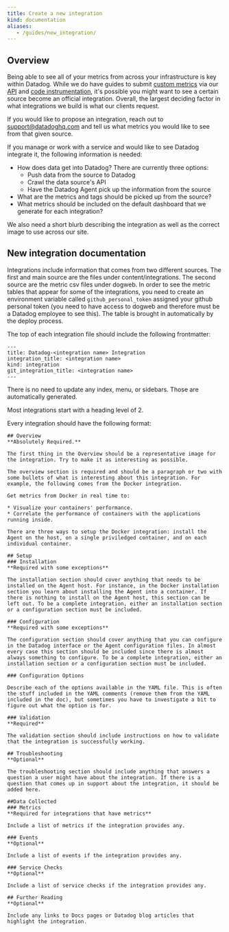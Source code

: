 ```yaml
---
title: Create a new integration
kind: documentation
aliases:
   - /guides/new_integration/
---
```


## Overview

Being able to see all of your metrics from across your infrastructure is key within Datadog. While we do have guides to submit [custom metrics][1] via our [API][2] and [code instrumentation][3], it's possible you might want to see a certain source become an official integration. Overall, the largest deciding factor in what integrations we build is what our clients request.

If you would like to propose an integration, reach out to support@datadoghq.com and tell us what metrics you would like to see from that given source.

If you manage or work with a service and would like to see Datadog integrate it, the following information is needed:

* How does data get into Datadog? There are currently three options:
  *  Push data from the source to Datadog
  *  Crawl the data source's API
  *  Have the Datadog Agent pick up the information from the source
* What are the metrics and tags should be picked up from the source?
* What metrics should be included on the default dashboard that we generate for each integration?

We also need a short blurb describing the integration as well as the correct image to use across our site.

## New integration documentation

Integrations include information that comes from two different sources. The first and main source are the files under content/integrations. The second source are the metric csv files under dogweb. In order to see the metric tables that appear for some of the integrations, you need to create an environment variable called `github_personal_token` assigned your github personal token (you need to have access to dogweb and therefore must be a Datadog employee to see this). The table is brought in automatically by the deploy process.

The top of each integration file should include the following frontmatter:

    ---
    title: Datadog-<integration name> Integration
    integration_title: <integration name>
    kind: integration
    git_integration_title: <integration name>
    ---

There is no need to update any index, menu, or sidebars. Those are automatically generated.

Most integrations start with a heading level of 2.

Every integration should have the following format:

```
## Overview
**Absolutely Required.**

The first thing in the Overview should be a representative image for the integration. Try to make it as interesting as possible.

The overview section is required and should be a paragraph or two with some bullets of what is interesting about this integration. For example, the following comes from the Docker integration.

Get metrics from Docker in real time to:

* Visualize your containers' performance.
* Correlate the performance of containers with the applications running inside.

There are three ways to setup the Docker integration: install the Agent on the host, on a single priviledged container, and on each individual container.

## Setup
### Installation
**Required with some exceptions**

The installation section should cover anything that needs to be installed on the Agent host. For instance, in the Docker installation section you learn about installing the Agent into a container. If there is nothing to install on the Agent host, this section can be left out. To be a complete integration, either an installation section or a configuration section must be included.

### Configuration
**Required with some exceptions**

The configuration section should cover anything that you can configure in the Datadog interface or the Agent configuration files. In almost every case this section should be included since there is almost always something to configure. To be a complete integration, either an installation section or a configuration section must be included.

### Configuration Options

Describe each of the options available in the YAML file. This is often the stuff included in the YAML comments (remove them from the YAML included in the doc), but sometimes you have to investigate a bit to figure out what the option is for.

### Validation
**Required**

The validation section should include instructions on how to validate that the integration is successfully working.

## Troubleshooting
**Optional**

The troubleshooting section should include anything that answers a question a user might have about the integration. If there is a question that comes up in support about the integration, it should be added here.

##Data Collected
### Metrics
**Required for integrations that have metrics**

Include a list of metrics if the integration provides any.

### Events
**Optional**

Include a list of events if the integration provides any.

### Service Checks
**Optional**

Include a list of service checks if the integration provides any.

## Further Reading
**Optional**

Include any links to Docs pages or Datadog blog articles that highlight the integration.
```


[1]: /developers/metrics/
[2]: /api/
[3]: /developers/libraries/
